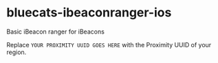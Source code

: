 # bluecats-ibeaconranger-ios
Basic iBeacon ranger for iBeacons

Replace `YOUR PROXIMITY UUID GOES HERE` with the Proximity UUID of your region.

